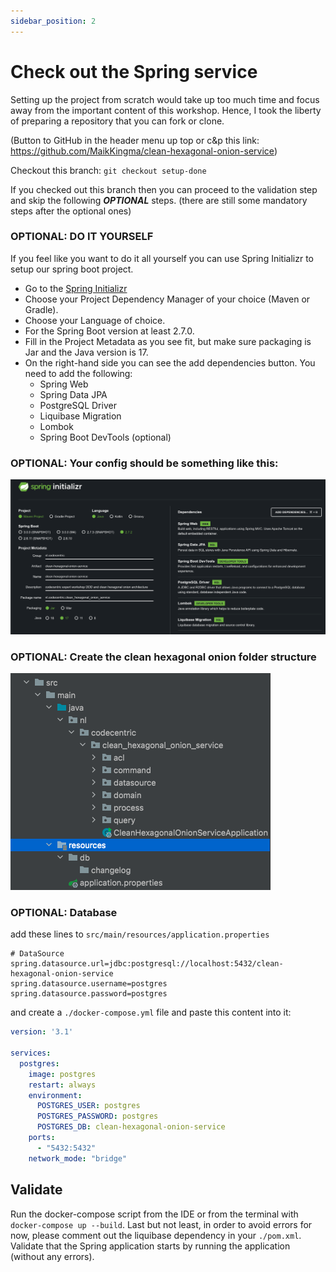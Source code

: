 ```yaml
---
sidebar_position: 2
---
```


# Check out the Spring service

Setting up the project from scratch would take up too much time and focus away from the important content of this 
workshop. Hence, I took the liberty of preparing a repository that you can fork or clone.

(Button to GitHub in the header menu up top or c&p this link: https://github.com/MaikKingma/clean-hexagonal-onion-service)

Checkout this branch:
``git checkout setup-done``

If you checked out this branch then you can proceed to the validation step and skip the following _**OPTIONAL**_ steps.
(there are still some mandatory steps after the optional ones)

### OPTIONAL: DO IT YOURSELF

If you feel like you want to do it all yourself you can use Spring Initializr to setup our spring boot project.
- Go to the [Spring Initializr](https://start.spring.io/)
- Choose your Project Dependency Manager of your choice (Maven or Gradle).
- Choose your Language of choice.
- For the Spring Boot version at least 2.7.0.
- Fill in the Project Metadata as you see fit, but make sure packaging is Jar and the Java version is 17.
- On the right-hand side you can see the add dependencies button. You need to add the following:
  - Spring Web
  - Spring Data JPA
  - PostgreSQL Driver
  - Liquibase Migration
  - Lombok
  - Spring Boot DevTools (optional)

### OPTIONAL: Your config should be something like this:
![spring-initializr.png](spring-initializr.png)

### OPTIONAL: Create the clean hexagonal onion folder structure
![package-structure.png](package-structure.png)

### OPTIONAL: Database
add these lines to ``src/main/resources/application.properties``

```properties
# DataSource
spring.datasource.url=jdbc:postgresql://localhost:5432/clean-hexagonal-onion-service
spring.datasource.username=postgres
spring.datasource.password=postgres
```

and create a ``./docker-compose.yml`` file and paste this content into it:
```yaml
version: '3.1'

services:
  postgres:
    image: postgres
    restart: always
    environment:
      POSTGRES_USER: postgres
      POSTGRES_PASSWORD: postgres
      POSTGRES_DB: clean-hexagonal-onion-service
    ports:
      - "5432:5432"
    network_mode: "bridge"
```

## Validate
Run the docker-compose script from the IDE or from the terminal with ``docker-compose up --build``.
Last but not least, in order to avoid errors for now, please comment out the liquibase dependency in your ``./pom.xml``.
Validate that the Spring application starts by running the application (without any errors).




